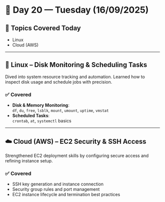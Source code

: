 # 📅 Day 20 — Tuesday (16/09/2025)

## 🧭 Topics Covered Today
- Linux
- Cloud (AWS)

---

## 🐧 Linux – Disk Monitoring & Scheduling Tasks

Dived into system resource tracking and automation. Learned how to inspect disk usage and schedule jobs with precision.

### ✅ Covered
- **Disk & Memory Monitoring**:  
  `df`, `du`, `free`, `lsblk`, `mount`, `umount`, `uptime`, `vmstat`  
- **Scheduled Tasks**:  
  `crontab`, `at`, `systemctl` basics

---

## ☁️ Cloud (AWS) – EC2 Security & SSH Access

Strengthened EC2 deployment skills by configuring secure access and refining instance setup.

### ✅ Covered
- SSH key generation and instance connection
- Security group rules and port management
- EC2 instance lifecycle and termination best practices
